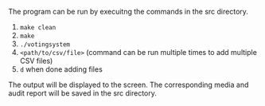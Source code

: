 The program can be run by execuitng the commands in the src directory.
1. `make clean`
2. `make`
3. `./votingsystem `
4. `<path/to/csv/file>` (command can be run multiple times to add multiple CSV files)
5. `d` when done adding files

The output will be displayed to the screen. The corresponding media and audit report will be saved 
in the src directory.
